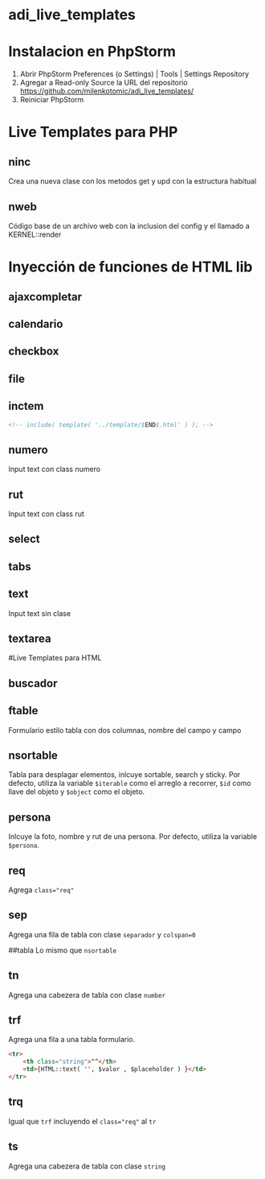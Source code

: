 # adi_live_templates
# Instalacion en PhpStorm

1. Abrir PhpStorm Preferences (o Settings) | Tools | Settings Repository
2. Agregar a Read-only Source la URL del repositorio <https://github.com/milenkotomic/adi_live_templates/>
3. Reiniciar PhpStorm

# Live Templates para PHP 
## ninc
Crea una nueva clase con los metodos get y upd con la estructura habitual

## nweb
Código base de un archivo web con la inclusion del config y el llamado a KERNEL::render

# Inyección de funciones de HTML lib 
## ajaxcompletar

## calendario

## checkbox

## file

## inctem
```HTML
<!-- include( template( '../template/$END$.html' ) ); -->
```

## numero
Input text con class numero

## rut
Input text con class rut

## select

## tabs

## text
Input text sin clase

## textarea

#Live Templates para HTML
## buscador

## ftable
Formulario estilo tabla con dos columnas, nombre del campo y campo

## nsortable
Tabla para desplagar elementos, inlcuye sortable, search y sticky.
Por defecto, utiliza la variable `$iterable` como el arreglo a recorrer, `$id` como llave del objeto y `$object` como el objeto.

## persona
Inlcuye la foto, nombre y rut de una persona.
Por defecto, utiliza la variable `$persona`.

## req
Agrega `class="req"`

## sep
Agrega una fila de tabla con clase `separador` y `colspan=0`

##tabla
Lo mismo que `nsortable`

## tn
Agrega una cabezera de tabla con clase `number`

## trf
Agrega una fila a una tabla formulario.
```HTML
<tr>
    <th class="string">^^</th>
    <td>{HTML::text( '', $valor , $placeholder ) }</td>
</tr>
```

## trq
Igual que `trf` incluyendo el `class="req"` al `tr`

## ts
Agrega una cabezera de tabla con clase `string`
